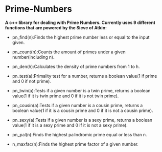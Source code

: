 # Prime-Numbers

**A c++ library for dealing with Prime Numbers. Currently uses 9 different functions that are powered by the Sieve of Atkin:**

- pn_find(n):Finds the highest prime number less or equal to the input given.


- pn_count(n):Counts the amount of primes under a given number(including n).


- pn_den(h):Calculates the density of prime numbers from 1 to h.


- pn_test(a):Primality test for a number, returns a boolean value(1 if prime and 0 if not prime).


- pn_twin(a):Tests if a given number is a twin prime, returns a boolean value(1 if it is twin prime and 0 if it is not twin prime).


- pn_cousin(a):Tests if a given number is a cousin prime, returns a boolean value(1 if it is a cousin prime and 0 if it is not a cousin prime).


- pn_sexy(a):Tests if a given number is a sexy prime, returns a boolean value(1 if it is a sexy prime and 0 if it is not a sexy prime).


- pn_pal(n):Finds the highest palindromic prime equal or less than n.


- n_maxfac(n):Finds the highest prime factor of a given number.
